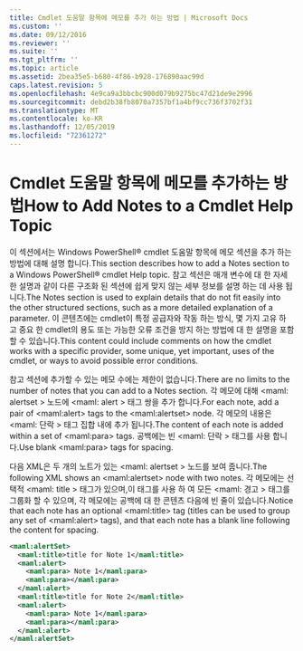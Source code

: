 ```yaml
---
title: Cmdlet 도움말 항목에 메모를 추가 하는 방법 | Microsoft Docs
ms.custom: ''
ms.date: 09/12/2016
ms.reviewer: ''
ms.suite: ''
ms.tgt_pltfrm: ''
ms.topic: article
ms.assetid: 2bea35e5-b680-4f86-b928-176890aac99d
caps.latest.revision: 5
ms.openlocfilehash: 4e9ca9a3bbcbc900d079b9275bc47d21de9e2996
ms.sourcegitcommit: debd2b38fb8070a7357bf1a4bf9cc736f3702f31
ms.translationtype: MT
ms.contentlocale: ko-KR
ms.lasthandoff: 12/05/2019
ms.locfileid: "72361272"
---
```

# <a name="how-to-add-notes-to-a-cmdlet-help-topic"></a><span data-ttu-id="57f41-102">Cmdlet 도움말 항목에 메모를 추가하는 방법</span><span class="sxs-lookup"><span data-stu-id="57f41-102">How to Add Notes to a Cmdlet Help Topic</span></span>

<span data-ttu-id="57f41-103">이 섹션에서는 Windows PowerShell® cmdlet 도움말 항목에 메모 섹션을 추가 하는 방법에 대해 설명 합니다.</span><span class="sxs-lookup"><span data-stu-id="57f41-103">This section describes how to add a Notes section to a Windows PowerShell® cmdlet Help topic.</span></span> <span data-ttu-id="57f41-104">참고 섹션은 매개 변수에 대 한 자세한 설명과 같이 다른 구조화 된 섹션에 쉽게 맞지 않는 세부 정보를 설명 하는 데 사용 됩니다.</span><span class="sxs-lookup"><span data-stu-id="57f41-104">The Notes section is used to explain details that do not fit easily into the other structured sections, such as a more detailed explanation of a parameter.</span></span> <span data-ttu-id="57f41-105">이 콘텐츠에는 cmdlet이 특정 공급자와 작동 하는 방식, 몇 가지 고유 하 고 중요 한 cmdlet의 용도 또는 가능한 오류 조건을 방지 하는 방법에 대 한 설명을 포함할 수 있습니다.</span><span class="sxs-lookup"><span data-stu-id="57f41-105">This content could include comments on how the cmdlet works with a specific provider, some unique, yet important, uses of the cmdlet, or ways to avoid possible error conditions.</span></span>

<span data-ttu-id="57f41-106">참고 섹션에 추가할 수 있는 메모 수에는 제한이 없습니다.</span><span class="sxs-lookup"><span data-stu-id="57f41-106">There are no limits to the number of notes that you can add to a Notes section.</span></span> <span data-ttu-id="57f41-107">각 메모에 대해 \<maml: alertset > 노드에 \<maml: alert > 태그 쌍을 추가 합니다.</span><span class="sxs-lookup"><span data-stu-id="57f41-107">For each note, add a pair of \<maml:alert> tags to the \<maml:alertset> node.</span></span> <span data-ttu-id="57f41-108">각 메모의 내용은 \<maml: 단락 > 태그 집합 내에 추가 됩니다.</span><span class="sxs-lookup"><span data-stu-id="57f41-108">The content of each note is added within a set of \<maml:para> tags.</span></span> <span data-ttu-id="57f41-109">공백에는 빈 \<maml: 단락 > 태그를 사용 합니다.</span><span class="sxs-lookup"><span data-stu-id="57f41-109">Use blank \<maml:para> tags for spacing.</span></span>

<span data-ttu-id="57f41-110">다음 XML은 두 개의 노트가 있는 \<maml: alertset > 노드를 보여 줍니다.</span><span class="sxs-lookup"><span data-stu-id="57f41-110">The following XML shows an \<maml:alertset> node with two notes.</span></span> <span data-ttu-id="57f41-111">각 메모에는 선택적 \<maml: title > 태그가 있으며,이 태그를 사용 하 여 모든 \<maml: 경고 > 태그를 그룹화 할 수 있으며, 각 메모에는 공백에 대 한 콘텐츠 다음에 빈 줄이 있습니다.</span><span class="sxs-lookup"><span data-stu-id="57f41-111">Notice that each note has an optional \<maml:title> tag (titles can be used to group any set of \<maml:alert> tags), and that each note has a blank line following the content for spacing.</span></span>

```xml
<maml:alertSet>
  <maml:title>title for Note 1</maml:title>
  <maml:alert>
    <maml:para> Note 1</maml:para>
    <maml:para></maml:para>
  </maml:alert>
  <maml:title>title for Note 2</maml:title>
  <maml:alert>
    <maml:para> Note 1</maml:para>
    <maml:para></maml:para>
  </maml:alert>
</maml:alertSet>
```



